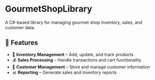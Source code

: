 # GourmetShopLibrary

A C#-based library for managing gourmet shop inventory, sales, and customer data.

## 📌 Features

- 🛒 **Inventory Management** – Add, update, and track products  
- 💰 **Sales Processing** – Handle transactions and cart functionality
- 👥 **Customer Management** – Store and manage customer information  
- 📊 **Reporting** – Generate sales and inventory reports  

